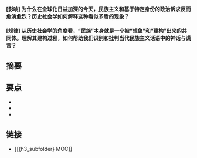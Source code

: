#### [影响] 为什么在全球化日益加深的今天，民族主义和基于特定身份的政治诉求反而愈演愈烈？历史社会学如何解释这种看似矛盾的现象？


#### [规律] 从历史社会学的角度看，“民族”本身就是一个被“想象”和“建构”出来的共同体。理解其建构过程，如何帮助我们识别和批判当代民族主义话语中的神话与谎言？


## 摘要


## 要点

- 
- 
- 

## 链接

- [[{h3_subfolder} MOC]]
